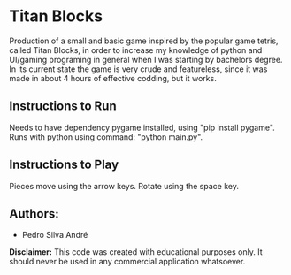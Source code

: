 # Titan Blocks
Production of a small and basic game inspired by the popular game tetris, called Titan Blocks, in order to increase my knowledge of python and UI/gaming programing in general when I was starting by bachelors degree. In its current state the game is very crude and featureless, since it was made in about 4 hours of effective codding, but it works.

## Instructions to Run
Needs to have dependency pygame installed, using "pip install pygame".
Runs with python using command: "python main.py".

## Instructions to Play
Pieces move using the arrow keys. Rotate using the space key.

## Authors: 
* Pedro Silva André

**Disclaimer:** This code was created with educational purposes only. It should never be used in any commercial application whatsoever.
